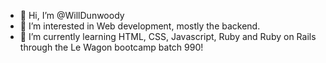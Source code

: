 - 👋 Hi, I’m @WillDunwoody
- 👀 I’m interested in Web development, mostly the backend.
- 🌱 I’m currently learning HTML, CSS, Javascript, Ruby and Ruby on Rails through the Le Wagon bootcamp batch 990!


<!---
WillDunwoody/WillDunwoody is a ✨ special ✨ repository because its `README.md` (this file) appears on your GitHub profile.
You can click the Preview link to take a look at your changes.
--->
